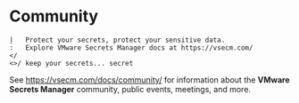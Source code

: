 # Community

```text
|   Protect your secrets, protect your sensitive data.
:   Explore VMware Secrets Manager docs at https://vsecm.com/
</
<>/ keep your secrets... secret
```

See <https://vsecm.com/docs/community/> for information about the **VMware
Secrets Manager** community, public events, meetings, and more.
